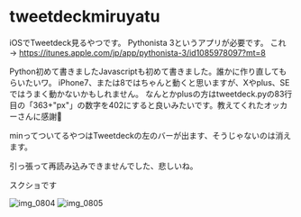 # tweetdeckmiruyatu
iOSでTweetdeck見るやつです。
Pythonista 3というアプリが必要です。
これ→ https://itunes.apple.com/jp/app/pythonista-3/id1085978097?mt=8

Python初めて書きましたJavascriptも初めて書きました。誰かに作り直してもらいたいワ。
iPhone7、または8ではちゃんと動くと思いますが、Xやplus、SEではうまく動かないかもしれません。
なんとかplusの方はtweetdeck.pyの83行目の「363+"px"」の数字を402にすると良いみたいです。教えてくれたオッカーさんに感謝🙏

minってついてるやつはTweetdeckの左のバーが出ます、そうじゃないのは消えます。

引っ張って再読み込みできませんでした、悲しいね。

スクショです

![img_0804](https://user-images.githubusercontent.com/15945113/44958906-d52bd000-af21-11e8-9e68-23f26d150ac1.png)
![img_0805](https://user-images.githubusercontent.com/15945113/44958907-da891a80-af21-11e8-9fcc-ff14f4b917b2.png)
